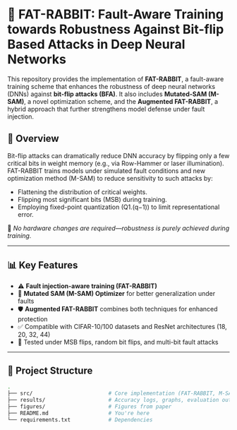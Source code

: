 # 🐰 FAT-RABBIT: Fault-Aware Training towards Robustness Against Bit-flip Based Attacks in Deep Neural Networks

This repository provides the implementation of **FAT-RABBIT**, a fault-aware training scheme that enhances the robustness of deep neural networks (DNNs) against **bit-flip attacks (BFA)**. It also includes **Mutated-SAM (M-SAM)**, a novel optimization scheme, and the **Augmented FAT-RABBIT**, a hybrid approach that further strengthens model defense under fault injection.


## 🔬 Overview

Bit-flip attacks can dramatically reduce DNN accuracy by flipping only a few critical bits in weight memory (e.g., via Row-Hammer or laser illumination). FAT-RABBIT trains models under simulated fault conditions and new optimization method (M-SAM) to reduce sensitivity to such attacks by:

- Flattening the distribution of critical weights.
- Flipping most significant bits (MSB) during training.
- Employing fixed-point quantization (Q1.(q−1)) to limit representational error.

📌 *No hardware changes are required—robustness is purely achieved during training.*

---

## 📊 Key Features

- ⚠️ **Fault injection-aware training (FAT-RABBIT)**
- 🔁 **Mutated SAM (M-SAM) Optimizer** for better generalization under faults
- 🛡️ **Augmented FAT-RABBIT** combines both techniques for enhanced protection
- ✅ Compatible with CIFAR-10/100 datasets and ResNet architectures (18, 20, 32, 44)
- 🧪 Tested under MSB flips, random bit flips, and multi-bit fault attacks

---

## 📁 Project Structure

```bash
.
├── src/                        # Core implementation (FAT-RABBIT, M-SAM)
├── results/                    # Accuracy logs, graphs, evaluation outputs
├── figures/                    # Figures from paper
├── README.md                   # You're here
└── requirements.txt            # Dependencies

